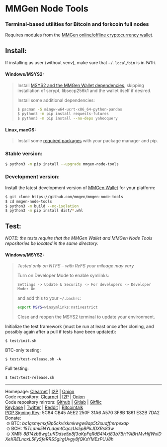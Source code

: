 # MMGen Node Tools

### Terminal-based utilities for Bitcoin and forkcoin full nodes

Requires modules from the [MMGen online/offline cryptocurrency wallet][6].

## Install:

If installing as user (without venv), make sure that `~/.local/bin` is in `PATH`.

#### Windows/MSYS2:

> Install [MSYS2 and the MMGen Wallet dependencies][8], skipping installation of
> scrypt, libsecp256k1 and the wallet itself if desired.
>
> Install some additional dependencies:
> ```bash
> $ pacman -S mingw-w64-ucrt-x86_64-python-pandas
> $ python3 -m pip install requests-futures
> $ python3 -m pip install --no-deps yahooquery
> ```

#### Linux, macOS:

> Install some [required packages][7] with your package manager and pip.

### Stable version:

```bash
$ python3 -m pip install --upgrade mmgen-node-tools
```

### Development version:

Install the latest development version of [MMGen Wallet][6] for your platform:

```bash
$ git clone https://github.com/mmgen/mmgen-node-tools
$ cd mmgen-node-tools
$ python3 -m build --no-isolation
$ python3 -m pip install dist/*.whl
```

## Test:

*NOTE: the tests require that the MMGen Wallet and MMGen Node Tools repositories be
located in the same directory.*

#### Windows/MSYS2:

> *Tested only on NTFS – with ReFS your mileage may vary*
>
> Turn on Developer Mode to enable symlinks:
> ```
> Settings -> Update & Security -> For developers -> Developer Mode: On
> ```
> and add this to your `~/.bashrc`:
> ```bash
> export MSYS=winsymlinks:nativestrict
> ```
> Close and reopen the MSYS2 terminal to update your environment.

Initialize the test framework (must be run at least once after cloning, and
possibly again after a pull if tests have been updated):
```
$ test/init.sh
```
BTC-only testing:
```
$ test/test-release.sh -A
```
Full testing:
```
$ test/test-release.sh
```

- - - - - - - - - - - - - - - - - - - - - - - - - - - - - - - - - - - - - - -

Homepage:
[Clearnet](https://mmgen.org) |
[I2P](http://mmgen-wallet.i2p) |
[Onion](http://mmgen55rtcahqfp2hn3v7syqv2wqanks5oeezqg3ykwfkebmouzjxlad.onion)    
Code repository:
[Clearnet](https://mmgen.org/project/mmgen/mmgen-node-tools) |
[I2P](http://mmgen-wallet.i2p/project/mmgen/mmgen-node-tools) |
[Onion](http://mmgen55rtcahqfp2hn3v7syqv2wqanks5oeezqg3ykwfkebmouzjxlad.onion/project/mmgen/mmgen-node-tools)    
Code repository mirrors:
[Github](https://github.com/mmgen/mmgen-node-tools) |
[Gitlab](https://gitlab.com/mmgen/mmgen-node-tools) |
[Gitflic](https://gitflic.ru/project/mmgen/mmgen-node-tools)     
[Keybase](https://keybase.io/mmgen) |
[Twitter](https://twitter.com/TheMMGenProject) |
[Reddit](https://www.reddit.com/user/mmgen-py) |
[Bitcointalk](https://bitcointalk.org/index.php?topic=567069.new#new)   
[PGP Signing Key][5]: 5C84 CB45 AEE2 250F 31A6 A570 3F8B 1861 E32B 7DA2    
Donate:    
&nbsp;⊙&nbsp;BTC:&nbsp;*bc1qxmymxf8p5ckvlxkmkwgw8ap5t2xuaffmrpexap*    
&nbsp;⊙&nbsp;BCH:&nbsp;*15TLdmi5NYLdqmtCqczUs5pBPkJDXRs83w*    
&nbsp;⊙&nbsp;XMR:&nbsp;*8B14zb8wgLuKDdse5p8f3aKpFqRdB4i4xj83b7BHYABHMvHifWxiDXeKRELnaxL5FySfeRRS5girgUvgy8fQKsYMEzPUJ8h*

[5]: https://github.com/mmgen/mmgen-wallet/wiki/MMGen-Signing-Keys
[6]: https://github.com/mmgen/mmgen-wallet/
[7]: https://github.com/mmgen/mmgen-wallet/wiki/Install-MMGen-Wallet-on-Linux-or-macOS
[8]: https://github.com/mmgen/mmgen-wallet/wiki/Install-MMGen-on-Microsoft-Windows#a_m
